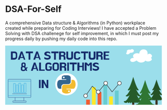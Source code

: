 # DSA-For-Self
A comprehensive Data structure &amp; Algorithms (in Python) workplace created while preparing for Coding Interviews!
I have accepted a Problem Solving with DSA challenege for self improvement, in which I must post my progress daily by pushing my daily code into this repo.

<p align="center">
    <img src="Data structure & Algorithms.png" alt="Code" />
</p>
